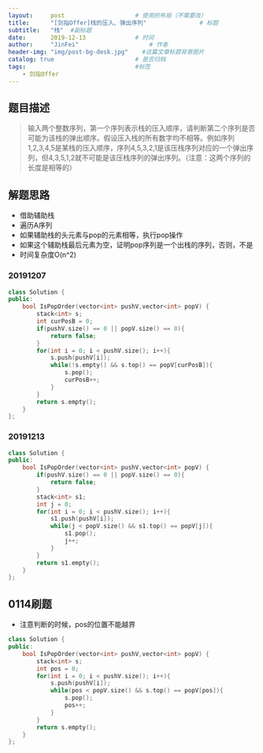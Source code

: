 ```yaml
---
layout:     post                    # 使用的布局（不需要改） 
title:      "[剑指Offer]栈的压入、弹出序列"               # 标题  
subtitle:   "栈"  #副标题 
date:       2019-12-13              # 时间 
author:     "JinFei"                    # 作者 
header-img: "img/post-bg-desk.jpg"    #这篇文章标题背景图片 
catalog: true                       # 是否归档 
tags:                               #标签     
    - 剑指Offer 
---
```


## 题目描述
> 输入两个整数序列，第一个序列表示栈的压入顺序，请判断第二个序列是否可能为该栈的弹出顺序。假设压入栈的所有数字均不相等。例如序列1,2,3,4,5是某栈的压入顺序，序列4,5,3,2,1是该压栈序列对应的一个弹出序列，但4,3,5,1,2就不可能是该压栈序列的弹出序列。（注意：这两个序列的长度是相等的）

## 解题思路
- 借助辅助栈
- 遍历A序列
- 如果辅助栈的头元素与pop的元素相等，执行pop操作
- 如果这个辅助栈最后元素为空，证明pop序列是一个出栈的序列，否则，不是
- 时间复杂度O(n^2)


### 20191207

```C++
class Solution {
public:
    bool IsPopOrder(vector<int> pushV,vector<int> popV) {
        stack<int> s;
        int curPosB = 0;
        if(pushV.size() == 0 || popV.size() == 0){
            return false;
        }
        for(int i = 0; i < pushV.size(); i++){
            s.push(pushV[i]);
            while(!s.empty() && s.top() == popV[curPosB]){
                s.pop();
                curPosB++;
            }
        }
        return s.empty();
    }
};
```

### 20191213

```C++
class Solution {
public:
    bool IsPopOrder(vector<int> pushV,vector<int> popV) {
        if(pushV.size() == 0 || popV.size() == 0){
            return false;
        }
        stack<int> s1;
        int j = 0;
        for(int i = 0; i < pushV.size(); i++){
            s1.push(pushV[i]);
            while(j < popV.size() && s1.top() == popV[j]){
                s1.pop();
                j++;
            }
        }
        return s1.empty();
    }
};
```

## 0114刷题
- 注意判断的时候，pos的位置不能越界

```C++
class Solution {
public:
    bool IsPopOrder(vector<int> pushV,vector<int> popV) {
        stack<int> s;
        int pos = 0;
        for(int i = 0; i < pushV.size(); i++){
            s.push(pushV[i]);
            while(pos < popV.size() && s.top() == popV[pos]){
                s.pop();
                pos++;
            }
        }
        return s.empty();
    }
};
```